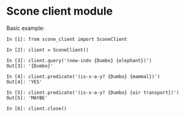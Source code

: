 # Scone client module

Basic example:

    In [1]: from scone_client import SconeClient

    In [2]: client = SconeClient()

    In [3]: client.query('(new-indv {Dumbo} {elephant})')
    Out[3]: '{Dumbo}'

    In [4]: client.predicate('(is-x-a-y? {Dumbo} {mammal})')
    Out[4]: 'YES'

    In [5]: client.predicate('(is-x-a-y? {Dumbo} {air transport})')
    Out[5]: 'MAYBE'

    In [6]: client.close()
